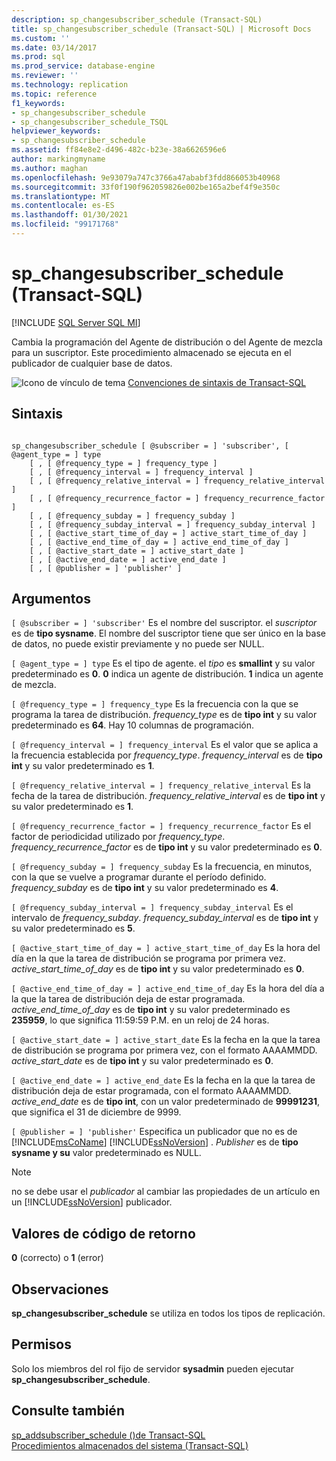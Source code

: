 ```yaml
---
description: sp_changesubscriber_schedule (Transact-SQL)
title: sp_changesubscriber_schedule (Transact-SQL) | Microsoft Docs
ms.custom: ''
ms.date: 03/14/2017
ms.prod: sql
ms.prod_service: database-engine
ms.reviewer: ''
ms.technology: replication
ms.topic: reference
f1_keywords:
- sp_changesubscriber_schedule
- sp_changesubscriber_schedule_TSQL
helpviewer_keywords:
- sp_changesubscriber_schedule
ms.assetid: ff84e8e2-d496-482c-b23e-38a6626596e6
author: markingmyname
ms.author: maghan
ms.openlocfilehash: 9e93079a747c3766a47ababf3fdd866053b40968
ms.sourcegitcommit: 33f0f190f962059826e002be165a2bef4f9e350c
ms.translationtype: MT
ms.contentlocale: es-ES
ms.lasthandoff: 01/30/2021
ms.locfileid: "99171768"
---
```

# <a name="sp_changesubscriber_schedule-transact-sql"></a>sp_changesubscriber_schedule (Transact-SQL)
[!INCLUDE [SQL Server SQL MI](../../includes/applies-to-version/sql-asdbmi.md)]

  Cambia la programación del Agente de distribución o del Agente de mezcla para un suscriptor. Este procedimiento almacenado se ejecuta en el publicador de cualquier base de datos.  
  
 ![Icono de vínculo de tema](../../database-engine/configure-windows/media/topic-link.gif "Icono de vínculo de tema") [Convenciones de sintaxis de Transact-SQL](../../t-sql/language-elements/transact-sql-syntax-conventions-transact-sql.md)  
  
## <a name="syntax"></a>Sintaxis  
  
```  
  
sp_changesubscriber_schedule [ @subscriber = ] 'subscriber', [ @agent_type = ] type  
    [ , [ @frequency_type = ] frequency_type ]  
    [ , [ @frequency_interval = ] frequency_interval ]  
    [ , [ @frequency_relative_interval = ] frequency_relative_interval ]  
    [ , [ @frequency_recurrence_factor = ] frequency_recurrence_factor ]  
    [ , [ @frequency_subday = ] frequency_subday ]  
    [ , [ @frequency_subday_interval = ] frequency_subday_interval ]  
    [ , [ @active_start_time_of_day = ] active_start_time_of_day ]  
    [ , [ @active_end_time_of_day = ] active_end_time_of_day ]  
    [ , [ @active_start_date = ] active_start_date ]  
    [ , [ @active_end_date = ] active_end_date ]  
    [ , [ @publisher = ] 'publisher' ]  
```  
  
## <a name="arguments"></a>Argumentos  
`[ @subscriber = ] 'subscriber'` Es el nombre del suscriptor. el *suscriptor* es de **tipo sysname**. El nombre del suscriptor tiene que ser único en la base de datos, no puede existir previamente y no puede ser NULL.  
  
`[ @agent_type = ] type` Es el tipo de agente. el *tipo* es **smallint** y su valor predeterminado es **0**. **0** indica un agente de distribución. **1** indica un agente de mezcla.  
  
`[ @frequency_type = ] frequency_type` Es la frecuencia con la que se programa la tarea de distribución. *frequency_type* es de **tipo int** y su valor predeterminado es **64**. Hay 10 columnas de programación.  
  
`[ @frequency_interval = ] frequency_interval` Es el valor que se aplica a la frecuencia establecida por *frequency_type*. *frequency_interval* es de **tipo int** y su valor predeterminado es **1**.  
  
`[ @frequency_relative_interval = ] frequency_relative_interval` Es la fecha de la tarea de distribución. *frequency_relative_interval* es de **tipo int** y su valor predeterminado es **1**.  
  
`[ @frequency_recurrence_factor = ] frequency_recurrence_factor` Es el factor de periodicidad utilizado por *frequency_type*. *frequency_recurrence_factor* es de **tipo int** y su valor predeterminado es **0**.  
  
`[ @frequency_subday = ] frequency_subday` Es la frecuencia, en minutos, con la que se vuelve a programar durante el período definido. *frequency_subday* es de **tipo int** y su valor predeterminado es **4**.  
  
`[ @frequency_subday_interval = ] frequency_subday_interval` Es el intervalo de *frequency_subday*. *frequency_subday_interval* es de **tipo int** y su valor predeterminado es **5**.  
  
`[ @active_start_time_of_day = ] active_start_time_of_day` Es la hora del día en la que la tarea de distribución se programa por primera vez. *active_start_time_of_day* es de **tipo int** y su valor predeterminado es **0**.  
  
`[ @active_end_time_of_day = ] active_end_time_of_day` Es la hora del día a la que la tarea de distribución deja de estar programada. *active_end_time_of_day* es de **tipo int** y su valor predeterminado es **235959**, lo que significa 11:59:59 P.M. en un reloj de 24 horas.  
  
`[ @active_start_date = ] active_start_date` Es la fecha en la que la tarea de distribución se programa por primera vez, con el formato AAAAMMDD. *active_start_date* es de **tipo int** y su valor predeterminado es **0**.  
  
`[ @active_end_date = ] active_end_date` Es la fecha en la que la tarea de distribución deja de estar programada, con el formato AAAAMMDD. *active_end_date* es de **tipo int**, con un valor predeterminado de **99991231**, que significa el 31 de diciembre de 9999.  
  
`[ @publisher = ] 'publisher'` Especifica un publicador que no es de [!INCLUDE[msCoName](../../includes/msconame-md.md)] [!INCLUDE[ssNoVersion](../../includes/ssnoversion-md.md)] . *Publisher* es de **tipo sysname y su** valor predeterminado es NULL.  
  
> [!NOTE]  
>  no se debe usar el *publicador* al cambiar las propiedades de un artículo en un [!INCLUDE[ssNoVersion](../../includes/ssnoversion-md.md)] publicador.  
  
## <a name="return-code-values"></a>Valores de código de retorno  
 **0** (correcto) o **1** (error)  
  
## <a name="remarks"></a>Observaciones  
 **sp_changesubscriber_schedule** se utiliza en todos los tipos de replicación.  
  
## <a name="permissions"></a>Permisos  
 Solo los miembros del rol fijo de servidor **sysadmin** pueden ejecutar **sp_changesubscriber_schedule**.  
  
## <a name="see-also"></a>Consulte también  
 [sp_addsubscriber_schedule &#40;&#41;de Transact-SQL ](../../relational-databases/system-stored-procedures/sp-addsubscriber-schedule-transact-sql.md)   
 [Procedimientos almacenados del sistema &#40;Transact-SQL&#41;](../../relational-databases/system-stored-procedures/system-stored-procedures-transact-sql.md)  
  
  
